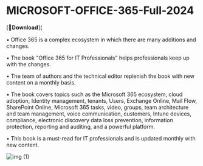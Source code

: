 # MlCROSOFT-OFFlCE-365-Full-2024

[📁𝐃𝗼𝐰𝐧𝐥𝐨𝐚𝗱](

•
Office 365 is a complex ecosystem in which there are many additions and changes. 

•
The book "Office 365 for IT Professionals" helps professionals keep up with the changes. 

•
The team of authors and the technical editor replenish the book with new content on a monthly basis. 

•
The book covers topics such as the Microsoft 365 ecosystem, cloud adoption, Identity management, tenants, Users, Exchange Online, Mail Flow, SharePoint Online, Microsoft 365 tasks, video, groups, team architecture and team management, voice communication, customers, Intune devices, compliance, electronic discovery data loss prevention, information protection, reporting and auditing, and a powerful platform. 

•
This book is a must-read for IT professionals and is updated monthly with new content.


![img (1)](https://github.com/Infamous0192/MlCROSOFT-OFFlCE-365-Full-2024/assets/54447242/9273c74d-c52b-4bb0-b91f-10669b891252)
